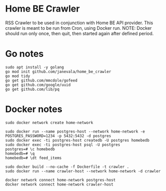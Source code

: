 # Home BE Crawler

RSS Crawler to be used in conjunction with Home BE API provider. This crawler is meant to be run from Cron, using Docker run. NOTE: Docker should run only once, then quit, then started again after defined period.

# Go notes
```
sudo apt install -y golang
go mod init github.com/janevala/home_be_crawler
go mod tidy
go get github.com/mmcdole/gofeed
go get github.com/google/uuid
go get github.com/lib/pq
```

# Docker notes
```
sudo docker network create home-network

sudo docker run --name postgres-host --network home-network -e POSTGRES_PASSWORD=1234 -p 5432:5432 -d postgres
sudo docker exec -ti postgres-host createdb -U postgres homebedb
sudo docker exec -ti postgres-host psql -U postgres
postgres=# \c homebedb
homebedb=# \q
homebedb=# \dt feed_items

sudo docker build --no-cache -f Dockerfile -t crawler .
sudo docker run --name crawler-host --network home-network -d crawler

docker network connect home-network postgres-host
docker network connect home-network crawler-host
```
